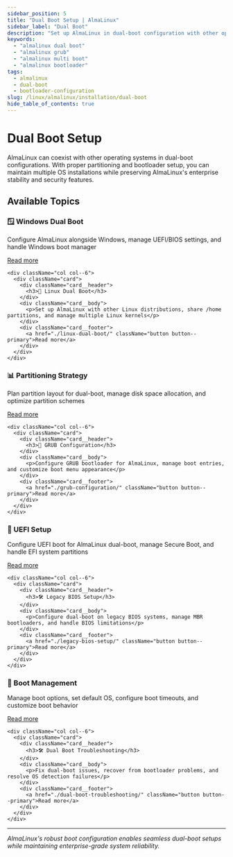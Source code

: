 ```yaml
---
sidebar_position: 5
title: "Dual Boot Setup | AlmaLinux"
sidebar_label: "Dual Boot"
description: "Set up AlmaLinux in dual-boot configuration with other operating systems and bootloader management."
keywords:
  - "almalinux dual boot"
  - "almalinux grub"
  - "almalinux multi boot"
  - "almalinux bootloader"
tags:
  - almalinux
  - dual-boot
  - bootloader-configuration
slug: /linux/almalinux/installation/dual-boot
hide_table_of_contents: true
---
```


# Dual Boot Setup

AlmaLinux can coexist with other operating systems in dual-boot configurations. With proper partitioning and bootloader setup, you can maintain multiple OS installations while preserving AlmaLinux's enterprise stability and security features.

## Available Topics

<div className="container">
  <div className="row">
    <div className="col col--6">
      <div className="card">
        <div className="card__header">
          <h3>🪟 Windows Dual Boot</h3>
        </div>
        <div className="card__body">
          <p>Configure AlmaLinux alongside Windows, manage UEFI/BIOS settings, and handle Windows boot manager</p>
        </div>
        <div className="card__footer">
          <a href="./windows-dual-boot/" className="button button--primary">Read more</a>
        </div>
      </div>
    </div>
    
    <div className="col col--6">
      <div className="card">
        <div className="card__header">
          <h3>🐧 Linux Dual Boot</h3>
        </div>
        <div className="card__body">
          <p>Set up AlmaLinux with other Linux distributions, share /home partitions, and manage multiple Linux kernels</p>
        </div>
        <div className="card__footer">
          <a href="./linux-dual-boot/" className="button button--primary">Read more</a>
        </div>
      </div>
    </div>
  </div>

  <div className="row">
    <div className="col col--6">
      <div className="card">
        <div className="card__header">
          <h3>📊 Partitioning Strategy</h3>
        </div>
        <div className="card__body">
          <p>Plan partition layout for dual-boot, manage disk space allocation, and optimize partition schemes</p>
        </div>
        <div className="card__footer">
          <a href="./partitioning-strategy/" className="button button--primary">Read more</a>
        </div>
      </div>
    </div>
    
    <div className="col col--6">
      <div className="card">
        <div className="card__header">
          <h3>🚀 GRUB Configuration</h3>
        </div>
        <div className="card__body">
          <p>Configure GRUB bootloader for AlmaLinux, manage boot entries, and customize boot menu appearance</p>
        </div>
        <div className="card__footer">
          <a href="./grub-configuration/" className="button button--primary">Read more</a>
        </div>
      </div>
    </div>
  </div>

  <div className="row">
    <div className="col col--6">
      <div className="card">
        <div className="card__header">
          <h3>🔧 UEFI Setup</h3>
        </div>
        <div className="card__body">
          <p>Configure UEFI boot for AlmaLinux dual-boot, manage Secure Boot, and handle EFI system partitions</p>
        </div>
        <div className="card__footer">
          <a href="./uefi-setup/" className="button button--primary">Read more</a>
        </div>
      </div>
    </div>
    
    <div className="col col--6">
      <div className="card">
        <div className="card__header">
          <h3>🛠️ Legacy BIOS Setup</h3>
        </div>
        <div className="card__body">
          <p>Configure dual-boot on legacy BIOS systems, manage MBR bootloaders, and handle BIOS limitations</p>
        </div>
        <div className="card__footer">
          <a href="./legacy-bios-setup/" className="button button--primary">Read more</a>
        </div>
      </div>
    </div>
  </div>

  <div className="row">
    <div className="col col--6">
      <div className="card">
        <div className="card__header">
          <h3>🔄 Boot Management</h3>
        </div>
        <div className="card__body">
          <p>Manage boot options, set default OS, configure boot timeouts, and customize boot behavior</p>
        </div>
        <div className="card__footer">
          <a href="./boot-management/" className="button button--primary">Read more</a>
        </div>
      </div>
    </div>
    
    <div className="col col--6">
      <div className="card">
        <div className="card__header">
          <h3>🛠️ Dual Boot Troubleshooting</h3>
        </div>
        <div className="card__body">
          <p>Fix dual-boot issues, recover from bootloader problems, and resolve OS detection failures</p>
        </div>
        <div className="card__footer">
          <a href="./dual-boot-troubleshooting/" className="button button--primary">Read more</a>
        </div>
      </div>
    </div>
  </div>
</div>

---

*AlmaLinux's robust boot configuration enables seamless dual-boot setups while maintaining enterprise-grade system reliability.*